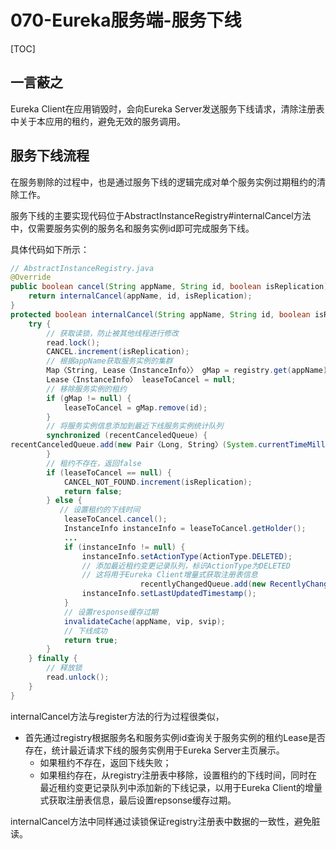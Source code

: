 # 070-Eureka服务端-服务下线

[TOC]

## 一言蔽之

Eureka Client在应用销毁时，会向Eureka Server发送服务下线请求，清除注册表中关于本应用的租约，避免无效的服务调用。

## 服务下线流程

在服务剔除的过程中，也是通过服务下线的逻辑完成对单个服务实例过期租约的清除工作。

服务下线的主要实现代码位于AbstractInstanceRegistry#internalCancel方法中，仅需要服务实例的服务名和服务实例id即可完成服务下线。

具体代码如下所示：

```java
// AbstractInstanceRegistry.java
@Override
public boolean cancel(String appName, String id, boolean isReplication) {
    return internalCancel(appName, id, isReplication);
}
protected boolean internalCancel(String appName, String id, boolean isReplication) {
    try {
        // 获取读锁，防止被其他线程进行修改
        read.lock();
        CANCEL.increment(isReplication);
        // 根据appName获取服务实例的集群
        Map〈String, Lease〈InstanceInfo〉〉 gMap = registry.get(appName);
        Lease〈InstanceInfo〉 leaseToCancel = null;
        // 移除服务实例的租约
        if (gMap != null) {
            leaseToCancel = gMap.remove(id);
        }
        // 将服务实例信息添加到最近下线服务实例统计队列
        synchronized (recentCanceledQueue) {
recentCanceledQueue.add(new Pair〈Long, String〉(System.currentTimeMillis(), appName + "(" + id + ")"));
        }
        // 租约不存在，返回false
        if (leaseToCancel == null) {
            CANCEL_NOT_FOUND.increment(isReplication);
            return false;
        } else {
           // 设置租约的下线时间
            leaseToCancel.cancel();
            InstanceInfo instanceInfo = leaseToCancel.getHolder();
            ...
            if (instanceInfo != null) {
                instanceInfo.setActionType(ActionType.DELETED);
                // 添加最近租约变更记录队列，标识ActionType为DELETED
                // 这将用于Eureka Client增量式获取注册表信息
							 recentlyChangedQueue.add(new RecentlyChangedItem(leaseToCancel));
                instanceInfo.setLastUpdatedTimestamp();
            }
            // 设置response缓存过期
            invalidateCache(appName, vip, svip);
            // 下线成功
            return true;
        }
    } finally {
        // 释放锁
        read.unlock();
    }
}
```

internalCancel方法与register方法的行为过程很类似，

- 首先通过registry根据服务名和服务实例id查询关于服务实例的租约Lease是否存在，统计最近请求下线的服务实例用于Eureka Server主页展示。
  - 如果租约不存在，返回下线失败；
  - 如果租约存在，从registry注册表中移除，设置租约的下线时间，同时在最近租约变更记录队列中添加新的下线记录，以用于Eureka Client的增量式获取注册表信息，最后设置repsonse缓存过期。

internalCancel方法中同样通过读锁保证registry注册表中数据的一致性，避免脏读。